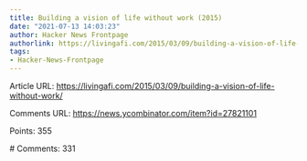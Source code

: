 ```yaml
---
title: Building a vision of life without work (2015)
date: "2021-07-13 14:03:23"
author: Hacker News Frontpage
authorlink: https://livingafi.com/2015/03/09/building-a-vision-of-life-without-work/
tags:
- Hacker-News-Frontpage
---
```


<p>Article URL: <a href="https://livingafi.com/2015/03/09/building-a-vision-of-life-without-work/">https://livingafi.com/2015/03/09/building-a-vision-of-life-without-work/</a></p>
<p>Comments URL: <a href="https://news.ycombinator.com/item?id=27821101">https://news.ycombinator.com/item?id=27821101</a></p>
<p>Points: 355</p>
<p># Comments: 331</p>
